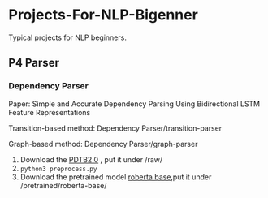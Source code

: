 # Projects-For-NLP-Bigenner

Typical projects for NLP beginners.

## P4 Parser
### Dependency Parser 
   Paper: Simple and Accurate Dependency Parsing Using Bidirectional LSTM Feature Representations
   
   Transition-based method: Dependency Parser/transition-parser
   
   Graph-based method: Dependency Parser/graph-parser
   1. Download the [PDTB2.0](https://github.com/cgpotts/pdtb2) , put it under /raw/
   2. `python3 preprocess.py`
   3. Download the pretrained model [roberta base](https://huggingface.co/roberta-base/tree/main),put it under /pretrained/roberta-base/

